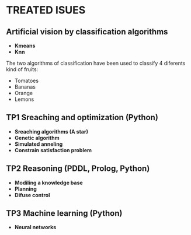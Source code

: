 # TREATED ISUES

## Artificial vision by classification algorithms
* __Kmeans__
* __Knn__

The two algorithms of classification have been used to classify 4 diferents kind of fruits:
- Tomatoes
- Bananas
- Orange 
- Lemons


## TP1 Sreaching and optimization (Python)
* __Sreaching algorithms (A star)__
* __Genetic algorithm__
* __Simulated anneling__
* __Constrain satisfaction problem__

## TP2 Reasoning (PDDL, Prolog, Python)
* __Modiling a knowledge base__
* __Planning__
* __Difuse control__

## TP3 Machine learning (Python)
* __Neural networks__ 

